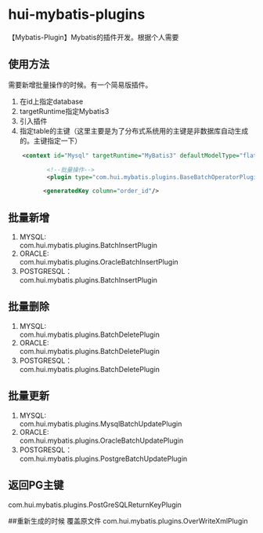 # hui-mybatis-plugins
【Mybatis-Plugin】Mybatis的插件开发。根据个人需要
## 使用方法
需要新增批量操作的时候。有一个简易版插件。
1. 在id上指定database
2. targetRuntime指定Mybatis3
3. 引入插件
4. 指定table的主键（这里主要是为了分布式系统用的主键是非数据库自动生成的。主键指定一下）
```xml
    <context id="Mysql" targetRuntime="MyBatis3" defaultModelType="flat">
```

```xml
           <!--批量操作-->
           <plugin type="com.hui.mybatis.plugins.BaseBatchOperatorPlugin"/>
```

```xml
          <generatedKey column="order_id"/>
```

## 批量新增
1. MYSQL: <br> 
com.hui.mybatis.plugins.BatchInsertPlugin
2. ORACLE: <br>
com.hui.mybatis.plugins.OracleBatchInsertPlugin
3. POSTGRESQL：<br>
com.hui.mybatis.plugins.BatchInsertPlugin

## 批量删除
1. MYSQL: <br>
com.hui.mybatis.plugins.BatchDeletePlugin
2. ORACLE: <br>
com.hui.mybatis.plugins.BatchDeletePlugin
3. POSTGRESQL：<br>
com.hui.mybatis.plugins.BatchDeletePlugin

## 批量更新
1. MYSQL: <br>
com.hui.mybatis.plugins.MysqlBatchUpdatePlugin
2. ORACLE: <br>
com.hui.mybatis.plugins.OracleBatchUpdatePlugin
3. POSTGRESQL：<br>
com.hui.mybatis.plugins.PostgreBatchUpdatePlugin

## 返回PG主键
com.hui.mybatis.plugins.PostGreSQLReturnKeyPlugin

##重新生成的时候 覆盖原文件
com.hui.mybatis.plugins.OverWriteXmlPlugin



